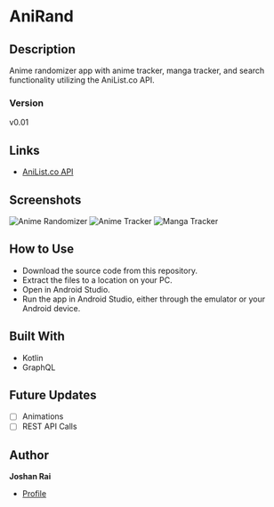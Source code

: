 # AniRand

## Description
Anime randomizer app with anime tracker, manga tracker, and search functionality utilizing the AniList.co API.

### Version
v0.01

## Links
- [AniList.co API](<https://github.com/AniList/ApiV2-GraphQL-Docs> "API")

## Screenshots
![Anime Randomizer]()
![Anime Tracker]()
![Manga Tracker]()

## How to Use
- Download the source code from this repository.
- Extract the files to a location on your PC.
- Open in Android Studio.
- Run the app in Android Studio, either through the emulator or your Android device.

## Built With
- Kotlin
- GraphQL

## Future Updates
- [ ] Animations
- [ ] REST API Calls

## Author
**Joshan Rai**
- [Profile](https://github.com/pradheon "Joshan Rai (Pradheon)")
